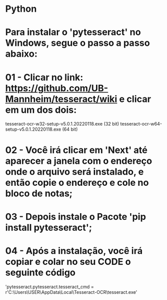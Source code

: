 # Python

# Para instalar o 'pytesseract' no Windows, segue o passo a passo abaixo:


# 01 - Clicar no link: https://github.com/UB-Mannheim/tesseract/wiki e clicar em um dos dois:
tesseract-ocr-w32-setup-v5.0.1.20220118.exe (32 bit)
tesseract-ocr-w64-setup-v5.0.1.20220118.exe (64 bit)

# 02 - Você irá clicar em 'Next' até aparecer a janela com o endereço onde o arquivo será instalado, e então copie o endereço e cole no bloco de notas;

# 03 - Depois instale o Pacote 'pip install pytesseract';

# 04 - Após a instalação, você irá copiar e colar no seu CODE o seguinte código 
'pytesseract.pytesseract.tesseract_cmd = r'C:\Users\USER\AppData\Local\Tesseract-OCR\tesseract.exe'

